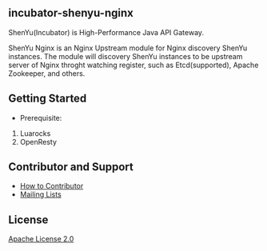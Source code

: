 incubator-shenyu-nginx
---

ShenYu(Incubator) is High-Performance Java API Gateway. 

ShenYu Nginx is an Nginx Upstream module for Nginx discovery ShenYu instances. The module will discovery ShenYu instances to be upstream server of Nginx throght watching register, such as Etcd(supported), Apache Zookeeper, and others.

## Getting Started

- Prerequisite:
1. Luarocks
2. OpenResty

## Contributor and Support

* [How to Contributor](https://shenyu.apache.org/community/contributor-guide)
* [Mailing Lists](mailto:dev@shenyu.apache.org)

## License

[Apache License 2.0](https://apache.org/licenses/LICENSE-2.0)
